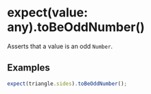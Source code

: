 # expect(value: any).toBeOddNumber()

Asserts that a value is an odd `Number`.

## Examples

```js
expect(triangle.sides).toBeOddNumber();
```
